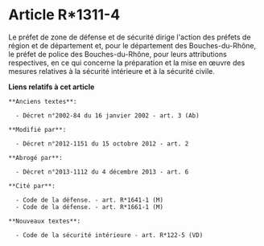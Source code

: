 # Article R*1311-4

Le préfet de zone de défense et de sécurité dirige l'action des préfets de région et de département et, pour le département
des Bouches-du-Rhône, le préfet de police des Bouches-du-Rhône, pour leurs attributions respectives, en ce qui concerne la
préparation et la mise en œuvre des mesures relatives à la sécurité intérieure et à la sécurité civile.

**Liens relatifs à cet article**

	**Anciens textes**:

	  - Décret n°2002-84 du 16 janvier 2002 - art. 3 (Ab)

	**Modifié par**:

	  - Décret n°2012-1151 du 15 octobre 2012 - art. 2

	**Abrogé par**:

	  - Décret n°2013-1112 du 4 décembre 2013 - art. 6

	**Cité par**:

	  - Code de la défense. - art. R*1641-1 (M)
	  - Code de la défense. - art. R*1661-1 (M)

	**Nouveaux textes**:

	  - Code de la sécurité intérieure - art. R*122-5 (VD)
